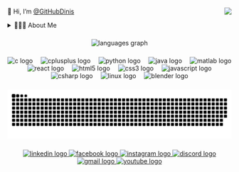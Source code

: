 <br clear="both">

👋 Hi, I’m [@GitHubDinis](https://github.com/GitHubDinis) <img src="https://profile-counter.glitch.me/GitHubDinis/count.svg?" align="right" />

<details>
  <summary> 👨🏽‍🎓 About Me </summary>

  - 🧑🏽‍💻 I'm Dinis Falcão, a Computer Engineering graduate at Instituto Superior de Engenharia de Coimbra, dedicated to academic excellence and passionate about technology. Additionally, I maintain a strong interest     in sports and nature, striking a balance between the digital world and the outdoors.

  - ⚽️ I'm a passionate Futsal player with over 14 years of experience. Throughout this sporting journey, I've learned the importance of teamwork, discipline, and leadership. Futsal has not only provided me with       moments of fun and competition but also taught me valuable lessons that I apply both on and off the court.

</details>

###

<div align="center">
  <img src="https://github-readme-stats.vercel.app/api/top-langs?username=GitHubDinis&locale=en&hide_title=true&layout=compact&card_width=320&langs_count=6&theme=dracula&hide_border=true&order=2&custom_title=LANGUAGES%20USED%20%F0%9F%91%A8%E2%80%8D%F0%9F%92%BB" height="150" alt="languages graph"  />
</div>

###

<div align="center">
  <img src="https://skillicons.dev/icons?i=c" height="40" alt="c logo"  />
  <img width="10" />
  <img src="https://skillicons.dev/icons?i=cpp" height="40" alt="cplusplus logo"  />
  <img width="10" />
  <img src="https://skillicons.dev/icons?i=py" height="40" alt="python logo"  />
  <img width="10" />
  <img src="https://skillicons.dev/icons?i=java" height="40" alt="java logo"  />
  <img width="10" />
  <img src="https://skillicons.dev/icons?i=matlab" height="40" alt="matlab logo"  />
  <img width="10" />
  <img src="https://skillicons.dev/icons?i=react" height="40" alt="react logo"  />
  <img width="10" />
  <img src="https://skillicons.dev/icons?i=html" height="40" alt="html5 logo"  />
  <img width="10" />
  <img src="https://skillicons.dev/icons?i=css" height="40" alt="css3 logo"  />
  <img width="10" />
  <img src="https://skillicons.dev/icons?i=js" height="40" alt="javascript logo"  />
  <img width="10" />
  <img src="https://skillicons.dev/icons?i=cs" height="40" alt="csharp logo"  />
  <img width="10" />
  <img src="https://skillicons.dev/icons?i=linux" height="40" alt="linux logo"  />
  <img width="10" />
  <img src="https://skillicons.dev/icons?i=blender" height="40" alt="blender logo"  />
</div>

###

<img src="https://raw.githubusercontent.com/GitHubDinis/GitHubDinis/output/snake.svg" alt="Snake animation" />

###

<div align="center">
  <a href="https://www.linkedin.com/in/dinisfalcao/" target="_blank">
    <img src="https://raw.githubusercontent.com/maurodesouza/profile-readme-generator/master/src/assets/icons/social/linkedin/default.svg" width="70" height="40" alt="linkedin logo"  />
  </a>
  <a href="https://www.facebook.com/dinis.falcao.7" target="_blank">
    <img src="https://raw.githubusercontent.com/maurodesouza/profile-readme-generator/master/src/assets/icons/social/facebook/default.svg" width="70" height="40" alt="facebook logo"  />
  </a>
  <a href="https://www.instagram.com/dinis_falcao/" target="_blank">
    <img src="https://raw.githubusercontent.com/maurodesouza/profile-readme-generator/master/src/assets/icons/social/instagram/default.svg" width="70" height="40" alt="instagram logo"  />
  </a>
  <a href="" target="_blank">
    <img src="https://raw.githubusercontent.com/maurodesouza/profile-readme-generator/master/src/assets/icons/social/discord/default.svg" width="70" height="40" alt="discord logo"  />
  </a>
  <a href="" target="_blank">
    <img src="https://raw.githubusercontent.com/maurodesouza/profile-readme-generator/master/src/assets/icons/social/gmail/default.svg" width="70" height="40" alt="gmail logo"  />
  </a>
  <a href="https://www.youtube.com/@dinisfalcao8201" target="_blank">
    <img src="https://raw.githubusercontent.com/maurodesouza/profile-readme-generator/master/src/assets/icons/social/youtube/default.svg" width="70" height="40" alt="youtube logo"  />
  </a>
</div>

###

<!---
GitHubDinis/GitHubDinis is a ✨ special ✨ repository because its `README.md` (this file) appears on your GitHub profile.
You can click the Preview link to take a look at your changes.
--->
